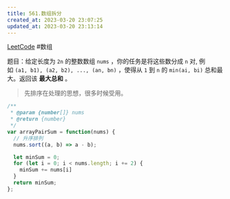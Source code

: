 ```yaml
---
title: 561.数组拆分
created_at: 2023-03-20 23:07:25
updated_at: 2023-03-20 23:13:14
---
```

[LeetCode](https://leetcode.cn/problems/array-partition/) #数组

题目：给定长度为 `2n` 的整数数组 `nums` ，你的任务是将这些数分成 `n` 对, 例如 `(a1, b1), (a2, b2), ..., (an, bn)` ，使得从 `1` 到 `n` 的 `min(ai, bi)` 总和最大。返回该 **最大总和** 。

> 先排序在处理的思想，很多时候受用。

```js
/**
 * @param {number[]} nums
 * @return {number}
 */
var arrayPairSum = function(nums) {
  // 升序排列
  nums.sort((a, b) => a - b);

  let minSum = 0;
  for (let i = 0; i < nums.length; i += 2) {
    minSum += nums[i]
  }
  return minSum;
};
```
